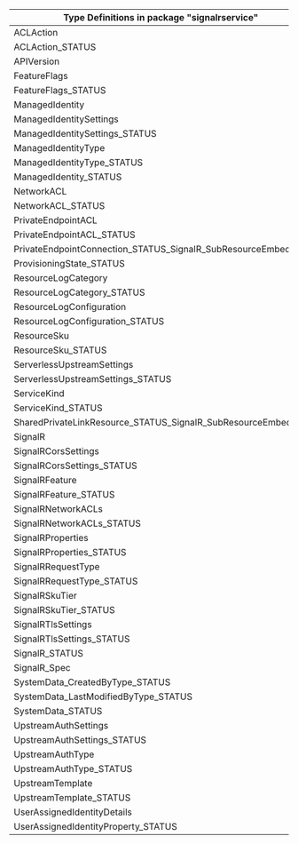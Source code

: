 | Type Definitions in package "signalrservice"                 | v1api20211001 |
|--------------------------------------------------------------|---------------|
| ACLAction                                                    | v1api20211001 |
| ACLAction_STATUS                                             | v1api20211001 |
| APIVersion                                                   | v1api20211001 |
| FeatureFlags                                                 | v1api20211001 |
| FeatureFlags_STATUS                                          | v1api20211001 |
| ManagedIdentity                                              | v1api20211001 |
| ManagedIdentitySettings                                      | v1api20211001 |
| ManagedIdentitySettings_STATUS                               | v1api20211001 |
| ManagedIdentityType                                          | v1api20211001 |
| ManagedIdentityType_STATUS                                   | v1api20211001 |
| ManagedIdentity_STATUS                                       | v1api20211001 |
| NetworkACL                                                   | v1api20211001 |
| NetworkACL_STATUS                                            | v1api20211001 |
| PrivateEndpointACL                                           | v1api20211001 |
| PrivateEndpointACL_STATUS                                    | v1api20211001 |
| PrivateEndpointConnection_STATUS_SignalR_SubResourceEmbedded | v1api20211001 |
| ProvisioningState_STATUS                                     | v1api20211001 |
| ResourceLogCategory                                          | v1api20211001 |
| ResourceLogCategory_STATUS                                   | v1api20211001 |
| ResourceLogConfiguration                                     | v1api20211001 |
| ResourceLogConfiguration_STATUS                              | v1api20211001 |
| ResourceSku                                                  | v1api20211001 |
| ResourceSku_STATUS                                           | v1api20211001 |
| ServerlessUpstreamSettings                                   | v1api20211001 |
| ServerlessUpstreamSettings_STATUS                            | v1api20211001 |
| ServiceKind                                                  | v1api20211001 |
| ServiceKind_STATUS                                           | v1api20211001 |
| SharedPrivateLinkResource_STATUS_SignalR_SubResourceEmbedded | v1api20211001 |
| SignalR                                                      | v1api20211001 |
| SignalRCorsSettings                                          | v1api20211001 |
| SignalRCorsSettings_STATUS                                   | v1api20211001 |
| SignalRFeature                                               | v1api20211001 |
| SignalRFeature_STATUS                                        | v1api20211001 |
| SignalRNetworkACLs                                           | v1api20211001 |
| SignalRNetworkACLs_STATUS                                    | v1api20211001 |
| SignalRProperties                                            | v1api20211001 |
| SignalRProperties_STATUS                                     | v1api20211001 |
| SignalRRequestType                                           | v1api20211001 |
| SignalRRequestType_STATUS                                    | v1api20211001 |
| SignalRSkuTier                                               | v1api20211001 |
| SignalRSkuTier_STATUS                                        | v1api20211001 |
| SignalRTlsSettings                                           | v1api20211001 |
| SignalRTlsSettings_STATUS                                    | v1api20211001 |
| SignalR_STATUS                                               | v1api20211001 |
| SignalR_Spec                                                 | v1api20211001 |
| SystemData_CreatedByType_STATUS                              | v1api20211001 |
| SystemData_LastModifiedByType_STATUS                         | v1api20211001 |
| SystemData_STATUS                                            | v1api20211001 |
| UpstreamAuthSettings                                         | v1api20211001 |
| UpstreamAuthSettings_STATUS                                  | v1api20211001 |
| UpstreamAuthType                                             | v1api20211001 |
| UpstreamAuthType_STATUS                                      | v1api20211001 |
| UpstreamTemplate                                             | v1api20211001 |
| UpstreamTemplate_STATUS                                      | v1api20211001 |
| UserAssignedIdentityDetails                                  | v1api20211001 |
| UserAssignedIdentityProperty_STATUS                          | v1api20211001 |
